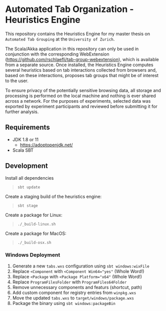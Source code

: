 # Automated Tab Organization - Heuristics Engine

This repository contains the Heuristics Engine for my master thesis on `Automated Tab Grouping` at the `University of Zurich`.

The Scala/Akka application in this repository can only be used in conjunction with the corresponding WebExtension (https://github.com/rschlaefli/tab-group-webextension), which is available from a separate source. Once installed, the Heuristics Engine computes several heuristics based on tab interactions collected from browsers and, based on these interactions, proposes tab groups that might be of interest to the user.

To ensure privacy of the potentially sensitive browsing data, all storage and processing is performed on the local machine and nothing is ever shared across a network. For the purposes of experiments, selected data was exported by experiment participants and reviewed before submitting it for further analysis.

## Requirements

- JDK 1.8 or 11
  - https://adoptopenjdk.net/
- Scala SBT

## Development

Install all dependencies

> `sbt update`

Create a staging build of the heuristics engine:

> `sbt stage`

Create a package for Linux:

> `./_build-linux.sh`

Create a package for MacOS:

> `./_build-osx.sh`

### Windows Deployment

1. Generate a new `tabs.wxs` configuration using `sbt windows:wixFile`
2. Replace `<Component` with `<Component Win64="yes"` (Whole Word!)
3. Replace `<Package` with `<Package Platform="x64"` (Whole Word!)
4. Replace `ProgramFilesFolder` with `ProgramFiles64Folder`
5. Remove unnecessary components and featurs (shortcut, path)
6. Add custom component for registry entries from `winpkg.wxs`
7. Move the updated `tabs.wxs` to `target/windows/package.wxs`
8. Package the binary using `sbt windows:packageBin`

